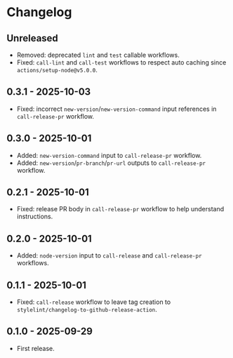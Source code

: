 # Changelog

## Unreleased

- Removed: deprecated `lint` and `test` callable workflows.
- Fixed: `call-lint` and `call-test` workflows to respect auto caching since `actions/setup-node@v5.0.0`.

## 0.3.1 - 2025-10-03

- Fixed: incorrect `new-version`/`new-version-command` input references in `call-release-pr` workflow.

## 0.3.0 - 2025-10-01

- Added: `new-version-command` input to `call-release-pr` workflow.
- Added: `new-version`/`pr-branch`/`pr-url` outputs to `call-release-pr` workflow.

## 0.2.1 - 2025-10-01

- Fixed: release PR body in `call-release-pr` workflow to help understand instructions.

## 0.2.0 - 2025-10-01

- Added: `node-version` input to `call-release` and `call-release-pr` workflows.

## 0.1.1 - 2025-10-01

- Fixed: `call-release` workflow to leave tag creation to `stylelint/changelog-to-github-release-action`.

## 0.1.0 - 2025-09-29

- First release.

